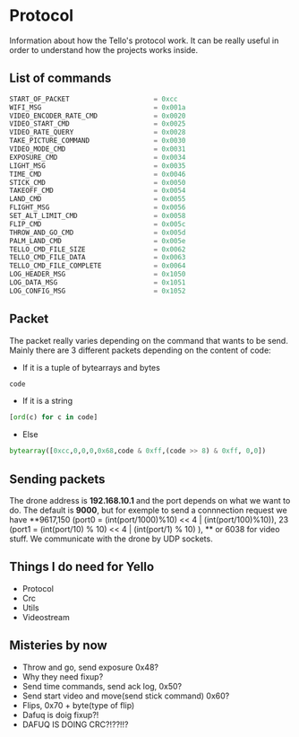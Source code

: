 # Protocol
Information about how the Tello's protocol work. It can be really useful in order to understand how the projects works inside. 

## List of commands
```python
START_OF_PACKET                     = 0xcc
WIFI_MSG                            = 0x001a
VIDEO_ENCODER_RATE_CMD              = 0x0020
VIDEO_START_CMD                     = 0x0025
VIDEO_RATE_QUERY                    = 0x0028
TAKE_PICTURE_COMMAND                = 0x0030
VIDEO_MODE_CMD                      = 0x0031
EXPOSURE_CMD                        = 0x0034
LIGHT_MSG                           = 0x0035
TIME_CMD                            = 0x0046
STICK_CMD                           = 0x0050
TAKEOFF_CMD                         = 0x0054
LAND_CMD                            = 0x0055
FLIGHT_MSG                          = 0x0056
SET_ALT_LIMIT_CMD                   = 0x0058
FLIP_CMD                            = 0x005c
THROW_AND_GO_CMD                    = 0x005d
PALM_LAND_CMD                       = 0x005e
TELLO_CMD_FILE_SIZE                 = 0x0062
TELLO_CMD_FILE_DATA                 = 0x0063
TELLO_CMD_FILE_COMPLETE             = 0x0064
LOG_HEADER_MSG                      = 0x1050
LOG_DATA_MSG                        = 0x1051
LOG_CONFIG_MSG                      = 0x1052
```
## Packet
The packet really varies depending on the command that wants to be send. Mainly there are 3 different packets depending on the content of code:

- If it is a tuple of bytearrays and bytes
```python
code
```
- If it is a string
```python 
[ord(c) for c in code]
```
- Else
```python
bytearray([0xcc,0,0,0,0x68,code & 0xff,(code >> 8) & 0xff, 0,0])
```

## Sending packets
The drone address is **192.168.10.1** and the port depends on what we want to do. The default is **9000**, but for exemple to send a connnection request we have **9617,150 (port0 = (int(port/1000)%10) << 4 | (int(port/100)%10)), 23 (port1 = (int(port/10) % 10) << 4 | (int(port/1) % 10)
), ** or 6038 for video stuff. We communicate with the drone by UDP sockets. 

## Things I do need for Yello
- Protocol
- Crc
- Utils
- Videostream

## Misteries by now
- Throw and go, send exposure 0x48?
- Why they need fixup?
- Send time commands, send ack log, 0x50?
- Send start video and move(send stick command) 0x60?
- Flips, 0x70 + byte(type of flip)
- Dafuq is doig fixup?!
- DAFUQ IS DOING CRC?!??!!?
